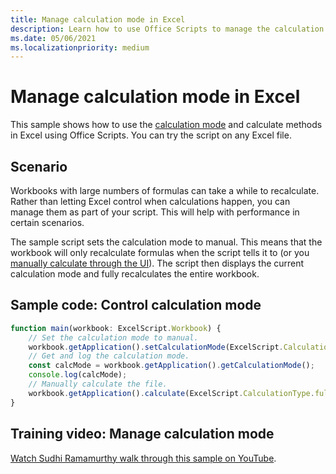 ```yaml
---
title: Manage calculation mode in Excel
description: Learn how to use Office Scripts to manage the calculation mode in Excel.
ms.date: 05/06/2021
ms.localizationpriority: medium
---
```


# Manage calculation mode in Excel

This sample shows how to use the [calculation mode](/javascript/api/office-scripts/excelscript/excelscript.calculationmode) and calculate methods in Excel using Office Scripts. You can try the script on any Excel file.

## Scenario

Workbooks with large numbers of formulas can take a while to recalculate. Rather than letting Excel control when calculations happen, you can manage them as part of your script. This will help with performance in certain scenarios.

The sample script sets the calculation mode to manual. This means that the workbook will only recalculate formulas when the script tells it to (or you [manually calculate through the UI](https://support.microsoft.com/office/73fc7dac-91cf-4d36-86e8-67124f6bcce4)). The script then displays the current calculation mode and fully recalculates the entire workbook.

## Sample code: Control calculation mode

```TypeScript
function main(workbook: ExcelScript.Workbook) {
    // Set the calculation mode to manual.
    workbook.getApplication().setCalculationMode(ExcelScript.CalculationMode.manual);
    // Get and log the calculation mode.
    const calcMode = workbook.getApplication().getCalculationMode();    
    console.log(calcMode);
    // Manually calculate the file.
    workbook.getApplication().calculate(ExcelScript.CalculationType.full);
}
```

## Training video: Manage calculation mode

[Watch Sudhi Ramamurthy walk through this sample on YouTube](https://youtu.be/iw6O8QH01CI).
